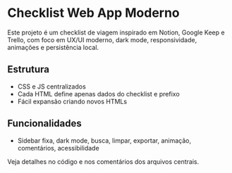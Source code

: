 # Checklist Web App Moderno

Este projeto é um checklist de viagem inspirado em Notion, Google Keep e Trello, com foco em UX/UI moderno, dark mode, responsividade, animações e persistência local.

## Estrutura
- CSS e JS centralizados
- Cada HTML define apenas dados do checklist e prefixo
- Fácil expansão criando novos HTMLs

## Funcionalidades
- Sidebar fixa, dark mode, busca, limpar, exportar, animação, comentários, acessibilidade

Veja detalhes no código e nos comentários dos arquivos centrais.
